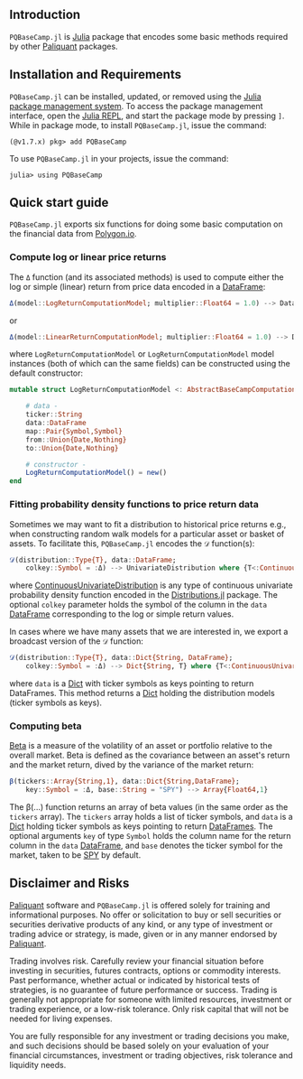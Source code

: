 ## Introduction
`PQBaseCamp.jl` is [Julia](https://julialang.org) package that encodes some basic methods required
by other [Paliquant](https://www.paliquant.com) packages. 

## Installation and Requirements
`PQBaseCamp.jl` can be installed, updated, or removed using the [Julia package management system](https://docs.julialang.org/en/v1/stdlib/Pkg/). To access the package management interface, open the [Julia REPL](https://docs.julialang.org/en/v1/stdlib/REPL/), and start the package mode by pressing `]`.
While in package mode, to install `PQBaseCamp.jl`, issue the command:

    (@v1.7.x) pkg> add PQBaseCamp

To use `PQBaseCamp.jl` in your projects, issue the command:

    julia> using PQBaseCamp

## Quick start guide
`PQBaseCamp.jl` exports six functions for doing some basic computation on the financial data from [Polygon.io](https://polygon.io).

### Compute log or linear price returns
The `Δ` function (and its associated methods) is used to compute either the log or simple (linear) return from price data encoded in a [DataFrame](https://dataframes.juliadata.org/stable/):


```julia
Δ(model::LogReturnComputationModel; multiplier::Float64 = 1.0) --> DataFrame
```

or

```julia
Δ(model::LinearReturnComputationModel; multiplier::Float64 = 1.0) --> DataFrame
```

where `LogReturnComputationModel` or `LogReturnComputationModel` model instances (both of which can the same fields) can be constructed using the default constructor:

```julia
mutable struct LogReturnComputationModel <: AbstractBaseCampComputation

    # data -
    ticker::String
    data::DataFrame
    map::Pair{Symbol,Symbol}
    from::Union{Date,Nothing}
    to::Union{Date,Nothing}

    # constructor -
    LogReturnComputationModel() = new()
end
```

### Fitting probability density functions to price return data
Sometimes we may want to fit a distribution to historical price returns e.g., when constructing random
walk models for a particular asset or basket of assets. To facilitate this, `PQBaseCamp.jl`  encodes the
`𝒟` function(s):

```julia
𝒟(distribution::Type{T}, data::DataFrame; 
    colkey::Symbol = :Δ) --> UnivariateDistribution where {T<:ContinuousUnivariateDistribution}
```

where [ContinuousUnivariateDistribution](https://juliastats.org/Distributions.jl/stable/univariate/#Continuous-Distributions) is any type of continuous univariate probability density function
encoded in the [Distributions.jl](https://github.com/JuliaStats/Distributions.jl) package.
The optional `colkey` parameter holds the symbol of the column in the `data` [DataFrame](https://dataframes.juliadata.org/stable/) corresponding to the log or simple return values.

In cases where we have many assets that we are interested in, we export a broadcast version of the 
`𝒟` function:

```julia
𝒟(distribution::Type{T}, data::Dict{String, DataFrame}; 
    colkey::Symbol = :Δ) --> Dict{String, T} where {T<:ContinuousUnivariateDistribution}
```

where `data` is a [Dict](https://docs.julialang.org/en/v1/base/collections/#Dictionaries) with 
ticker symbols as keys pointing to return DataFrames. This method returns a [Dict](https://docs.julialang.org/en/v1/base/collections/#Dictionaries) holding the distribution models (ticker symbols as keys).

### Computing beta
[Beta](https://www.investopedia.com/ask/answers/070615/what-formula-calculating-beta.asp) is a measure of the volatility of an asset or portfolio relative to the overall market. Beta is defined as the covariance between an asset's return and the market return, dived by the variance of the market return:

```julia
β(tickers::Array{String,1}, data::Dict{String,DataFrame};
    key::Symbol = :Δ, base::String = "SPY") --> Array{Float64,1}
```

The β(...) function returns an array
of beta values (in the same order as the `tickers` array). The `tickers` array holds a list of ticker symbols, and `data` is a [Dict](https://docs.julialang.org/en/v1/base/collections/#Dictionaries) holding ticker symbols as keys pointing to return [DataFrames](https://dataframes.juliadata.org/stable/). The optional arguments `key` of type `Symbol` holds the column name for the return column in the `data` 
[DataFrame](https://dataframes.juliadata.org/stable/), and `base` denotes the ticker symbol for
the market, taken to be [SPY](https://www.google.com/finance/quote/SPY:NYSEARCA?sa=X&ved=2ahUKEwj04c6Oiuv1AhVPmeAKHW-wBG4Q3ecFegQIERAU) by default.



## Disclaimer and Risks
[Paliquant](https://www.paliquant.com) software and `PQBaseCamp.jl` is offered solely for training and  informational purposes. No offer or solicitation to buy or sell securities or securities derivative products of any kind, or any type of investment or trading advice or strategy,  is made, given or in any manner endorsed by [Paliquant](https://www.paliquant.com). 

Trading involves risk. Carefully review your financial situation before investing in securities, futures contracts, options or commodity interests. Past performance, whether actual or indicated by historical tests of strategies, is no guarantee of future performance or success. Trading is generally not appropriate for someone with limited resources, investment or trading experience, or a low-risk tolerance.  Only risk capital that will not be needed for living expenses.

You are fully responsible for any investment or trading decisions you make, and such decisions should be based solely on your evaluation of your financial circumstances, investment or trading objectives, risk tolerance and liquidity needs. 
